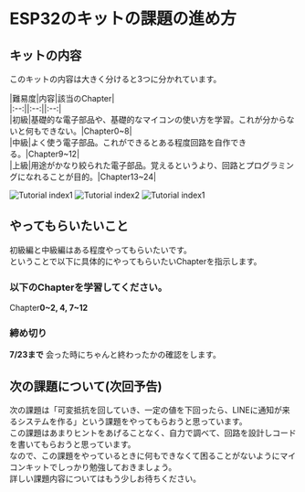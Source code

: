 # ESP32のキットの課題の進め方
## キットの内容
このキットの内容は大きく分けると3つに分かれています。

|難易度|内容|該当のChapter|  
|:--:||:--:||:--:|  
|初級|基礎的な電子部品や、基礎的なマイコンの使い方を学習。これが分からないと何もできない。|Chapter0~8|  
|中級|よく使う電子部品。これができるとある程度回路を自作できる。|Chapter9~12|   
|上級|用途がかなり絞られた電子部品。覚えるというより、回路とプログラミングになれることが目的。|Chapter13~24|  

![Tutorial index1](https://cdn.discordapp.com/attachments/1084716730594623581/1126442946695278592/esp32Tutorial1.png)
![Tutorial index2](https://cdn.discordapp.com/attachments/1084716730594623581/1126442946410057738/esp32Tutorial2.png)
![Tutorial index1](https://cdn.discordapp.com/attachments/1084716730594623581/1126442946695278592/esp32Tutorial1.png)

## やってもらいたいこと
初級編と中級編はある程度やってもらいたいです。  
ということで以下に具体的にやってもらいたいChapterを指示します。  
### 以下のChapterを学習してください。
Chapter**0~2, 4, 7~12**

### 締め切り
**7/23まで** 
会った時にちゃんと終わったかの確認をします。  

## 次の課題について(次回予告)
次の課題は「可変抵抗を回していき、一定の値を下回ったら、LINEに通知が来るシステムを作る」という課題をやってもらおうと思っています。  
この課題はあまりヒントをあげることなく、自力で調べて、回路を設計しコードを書いてもらおうと思っています。  
なので、この課題をやっているときに何もできなくて困ることがないようにマイコンキットでしっかり勉強しておきましょう。  
詳しい課題内容についてはもう少しお待ちください。  
